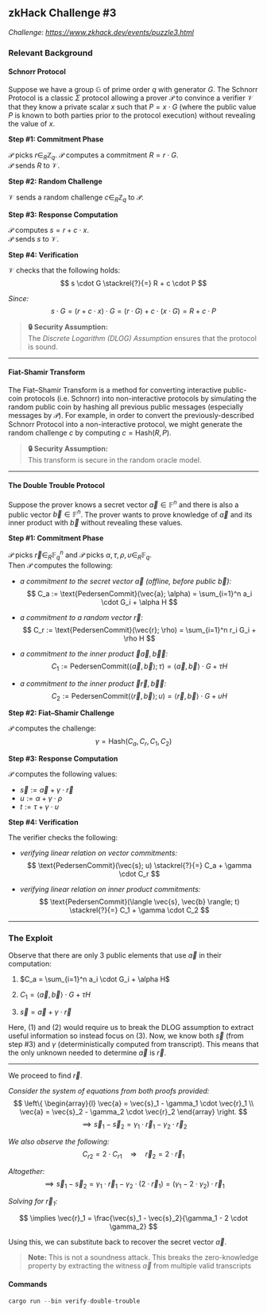 ## zkHack Challenge #3  
*Challenge: https://www.zkhack.dev/events/puzzle3.html*

### Relevant Background

#### Schnorr Protocol

Suppose we have a group $\mathbb{G}$ of prime order $q$ with generator $G$.
The Schnorr Protocol is a classic $\Sigma$ protocol allowing a prover $\mathcal{P}$ to convince a verifier $\mathcal{V}$ that they know a private scalar $x$ such that $P = x \cdot G$ (where the public value $P$ is known to both parties prior to the protocol execution) without revealing the value of $x$.

**Step \#1: Commitment Phase**

$\mathcal{P}$ picks $r \in_{R} \mathbb{Z}_q$. $\mathcal{P}$ computes a commitment $R = r \cdot G$.  
$\mathcal{P}$ sends $R$ to $\mathcal{V}$.

**Step \#2: Random Challenge**

$\mathcal{V}$ sends a random challenge $c \in_{R} \mathbb{Z}_q$ to $\mathcal{P}$.

**Step \#3: Response Computation**

$\mathcal{P}$ computes $s = r + c \cdot x$.  
$\mathcal{P}$ sends $s$ to $\mathcal{V}$.

**Step \#4: Verification**

$\mathcal{V}$ checks that the following holds:
$$
s \cdot G \stackrel{?}{=} R + c \cdot P
$$

*Since:*
$$
s \cdot G = (r + c \cdot x) \cdot G = (r \cdot G) + c \cdot (x \cdot G) = R + c \cdot P
$$

> **🔒 Security Assumption:**  
> The *Discrete Logarithm (DLOG) Assumption* ensures that the protocol is sound. 

---

#### Fiat-Shamir Transform

The Fiat–Shamir Transform is a method for converting interactive public-coin protocols (i.e. Schnorr) into non-interactive protocols by simulating the random public coin by hashing all previous public messages (especially messages by $\mathcal{P}$). For example, in order to convert the previously-described Schnorr Protocol into a non-interactive protocol, we might generate the random challenge $c$ by computing $c = \text{Hash}(R, P)$.

> **🔒 Security Assumption:**  
> This transform is secure in the random oracle model. 

---

#### The Double Trouble Protocol

Suppose the prover knows a secret vector $\vec{a} \in \mathbb{F}^n$ and there is also a public vector $\vec{b} \in \mathbb{F}^n$. The prover wants to prove knowledge of $\vec{a}$ and its inner product with $\vec{b}$ without revealing these values.

**Step #1: Commitment Phase**

$\mathcal{P}$ picks  $\vec{r} \in_{R} \mathbb{F}_q^n$ and $\mathcal{P}$ picks $\alpha, \tau, \rho, \upsilon \in_{R} \mathbb{F}_q$.  
Then $\mathcal{P}$ computes the following:

- *a commitment to the secret vector $\vec{a}$ (offline, before public $\vec{b}$):*  
  $$
  C_a := \text{PedersenCommit}(\vec{a}; \alpha) = \sum_{i=1}^n a_i \cdot G_i + \alpha H
  $$

- *a commitment to a random vector $\vec{r}$:*  
  $$
  C_r := \text{PedersenCommit}(\vec{r}; \rho) = \sum_{i=1}^n r_i G_i + \rho H
  $$

- *a commitment to the inner product $\langle \vec{a}, \vec{b} \rangle$:*   
  $$
  C_1 := \text{PedersenCommit}(\langle \vec{a}, \vec{b} \rangle; \tau) = \langle \vec{a}, \vec{b} \rangle \cdot G + \tau H
  $$

- *a commitment to the inner product $\langle \vec{r}, \vec{b} \rangle$:*  
  $$
  C_2 := \text{PedersenCommit}(\langle \vec{r}, \vec{b} \rangle; \upsilon) = \langle \vec{r}, \vec{b} \rangle \cdot G + \upsilon H
  $$

**Step #2: Fiat–Shamir Challenge**  

$\mathcal{P}$ computes the challenge:
$$
\gamma = \text{Hash}(C_a, C_r, C_1, C_2)
$$

**Step #3: Response Computation**  

$\mathcal{P}$ computes the following values:
- $\vec{s} := \vec{a} + \gamma \cdot \vec{r}$
- $u := \alpha + \gamma \cdot \rho$
- $t := \tau + \gamma \cdot \upsilon$

**Step #4: Verification**

The verifier checks the following:

- *verifying linear relation on vector commitments:*
  $$
  \text{PedersenCommit}(\vec{s}; u) \stackrel{?}{=} C_a + \gamma \cdot C_r
  $$

- *verifying linear relation on inner product commitments:*
  $$
  \text{PedersenCommit}(\langle \vec{s}, \vec{b} \rangle; t) \stackrel{?}{=} C_1 + \gamma \cdot C_2
  $$

---

### The Exploit

Observe that there are only 3 public elements that use $\vec{a}$ in their computation:

1. $C_a = \sum_{i=1}^n a_i \cdot G_i + \alpha H$ 

2. $C_1 = \langle \vec{a}, \vec{b} \rangle \cdot G + \tau H$ 

3. $\vec{s} = \vec{a} + \gamma \cdot \vec{r}$

Here, (1) and (2) would require us to break the DLOG assumption to extract useful information so instead focus on (3).
Now, we know both $\vec{s}$ (from step #3) and $\gamma$ (deterministically computed from transcript). This means that the only unknown needed to determine $\vec{a}$ is $\vec{r}$.

---  
  
We proceed to find $\vec{r}$.  

*Consider the system of equations from both proofs provided:*
$$
\left\{
\begin{array}{l}
\vec{a} = \vec{s}_1 - \gamma_1 \cdot \vec{r}_1 \\
\vec{a} = \vec{s}_2 - \gamma_2 \cdot \vec{r}_2
\end{array}
\right.
$$
$$
\implies \vec{s}_1 - \vec{s}_2 = \gamma_1 \cdot \vec{r}_1 - \gamma_2 \cdot \vec{r}_2
$$

*We also observe the following:*
$$
C_{r2} = 2 \cdot C_{r1} \quad \Rightarrow \quad \vec{r}_2 = 2 \cdot \vec{r}_1
$$

*Altogether:*
$$
\implies \vec{s}_1 - \vec{s}_2 = \gamma_1 \cdot \vec{r}_1 - \gamma_2 \cdot (2 \cdot \vec{r}_1) = (\gamma_1 - 2 \cdot \gamma_2) \cdot \vec{r}_1
$$

*Solving for $\vec{r}_1$:*

$$
\implies \vec{r}_1 = \frac{\vec{s}_1 - \vec{s}_2}{\gamma_1 - 2 \cdot \gamma_2}
$$

Using this, we can substitute back to recover the secret vector $\vec{a}$.

> **Note:** This is not a soundness attack. This breaks the zero-knowledge property by extracting the witness $\vec{a}$ from multiple valid transcripts

#### Commands

```rust
cargo run --bin verify-double-trouble
```

